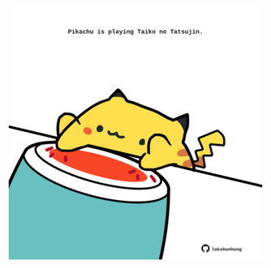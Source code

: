 <!-- built at 14/08/2025, 22:00:40 UTC -->
<p align="center">
  <img width="500" height="500" src="./ReadmeImage.svg">
</p>
